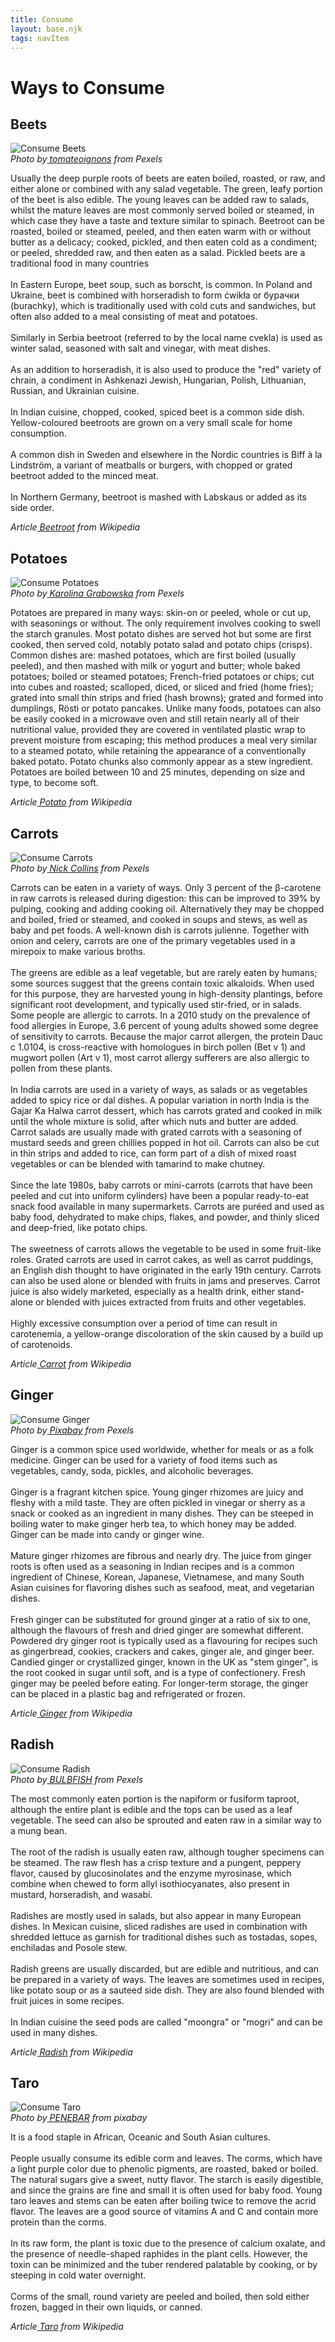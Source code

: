 ```yaml
---
title: Consume
layout: base.njk
tags: navItem
---
```


# Ways to Consume

<article class="xs_consume">
<h2 class="xs_consume">Beets</h2>
<div class="xs_image_consume"><img src="/images/consume_beet.jpg" alt="Consume Beets"></div>
<figcaption class="xs_fig">
 <cite>Photo by<a href="https://www.pexels.com/photo/food-salad-healthy-dinner-3774598/">&nbsptomateoignons</a> from Pexels</cite> </figcaption>
 <p class="xs_consume">
 Usually the deep purple roots of beets are eaten boiled, roasted, or raw, and either alone or combined with any salad vegetable. The green, leafy portion of the beet is also edible. The young leaves can be added raw to salads, whilst the mature leaves are most commonly served boiled or steamed, in which case they have a taste and texture similar to spinach. Beetroot can be roasted, boiled or steamed, peeled, and then eaten warm with or without butter as a delicacy; cooked, pickled, and then eaten cold as a condiment; or peeled, shredded raw, and then eaten as a salad. Pickled beets are a traditional food in many countries
 <br>
<br>
 In Eastern Europe, beet soup, such as borscht, is common. In Poland and Ukraine, beet is combined with horseradish to form ćwikła or бурачки (burachky), which is traditionally used with cold cuts and sandwiches, but often also added to a meal consisting of meat and potatoes.
<br>
<br>
Similarly in Serbia beetroot (referred to by the local name cvekla) is used as winter salad, seasoned with salt and vinegar, with meat dishes.
<br>
<br>
As an addition to horseradish, it is also used to produce the "red" variety of chrain, a condiment in Ashkenazi Jewish, Hungarian, Polish, Lithuanian, Russian, and Ukrainian cuisine.
 <br>
<br>
 In Indian cuisine, chopped, cooked, spiced beet is a common side dish. Yellow-coloured beetroots are grown on a very small scale for home consumption.
 <br>
<br>
 A common dish in Sweden and elsewhere in the Nordic countries is Biff à la Lindström, a variant of meatballs or burgers, with chopped or grated beetroot added to the minced meat.
 <br>
<br>
In Northern Germany, beetroot is mashed with Labskaus or added as its side order.
 </p>
 <figcaption class="xs_fig">
 <cite>Article<a href="https://en.wikipedia.org/wiki/Beetroot">&nbspBeetroot</a> from Wikipedia</cite> </figcaption>

 <h2 class="xs_consume">Potatoes</h2>
<div class="xs_image_consume"><img src="/images/consume_potato.jpg" alt="Consume Potatoes"></div>
<figcaption class="xs_fig">
 <cite>Photo by<a href="https://www.pexels.com/photo/plate-with-boiled-potatoes-russian-salad-and-meat-cutlet-4210799/">&nbspKarolina Grabowska</a> from Pexels</cite> </figcaption>

 <p class="xs_consume">Potatoes are prepared in many ways: skin-on or peeled, whole or cut up, with seasonings or without. The only requirement involves cooking to swell the starch granules. Most potato dishes are served hot but some are first cooked, then served cold, notably potato salad and potato chips (crisps). Common dishes are: mashed potatoes, which are first boiled (usually peeled), and then mashed with milk or yogurt and butter; whole baked potatoes; boiled or steamed potatoes; French-fried potatoes or chips; cut into cubes and roasted; scalloped, diced, or sliced and fried (home fries); grated into small thin strips and fried (hash browns); grated and formed into dumplings, Rösti or potato pancakes. Unlike many foods, potatoes can also be easily cooked in a microwave oven and still retain nearly all of their nutritional value, provided they are covered in ventilated plastic wrap to prevent moisture from escaping; this method produces a meal very similar to a steamed potato, while retaining the appearance of a conventionally baked potato. Potato chunks also commonly appear as a stew ingredient. Potatoes are boiled between 10 and 25 minutes, depending on size and type, to become soft.
 </p>
 <figcaption class="xs_fig">
 <cite>Article<a href="https://en.wikipedia.org/wiki/Potato">&nbspPotato</a> from Wikipedia</cite> </figcaption>

 <h2 class="xs_consume">Carrots</h2>
<div class="xs_image_consume"><img src="/images/consume_carrot.jpg" alt="Consume Carrots"></div>
<figcaption class="xs_fig">
 <cite>Photo by<a href="https://www.pexels.com/photo/orange-carrots-1297248/">&nbspNick Collins</a> from Pexels</cite> </figcaption>

 <p class="xs_consume">Carrots can be eaten in a variety of ways. Only 3 percent of the β-carotene in raw carrots is released during digestion: this can be improved to 39% by pulping, cooking and adding cooking oil. Alternatively they may be chopped and boiled, fried or steamed, and cooked in soups and stews, as well as baby and pet foods. A well-known dish is carrots julienne. Together with onion and celery, carrots are one of the primary vegetables used in a mirepoix to make various broths.
 <br>
<br>
The greens are edible as a leaf vegetable, but are rarely eaten by humans; some sources suggest that the greens contain toxic alkaloids. When used for this purpose, they are harvested young in high-density plantings, before significant root development, and typically used stir-fried, or in salads. Some people are allergic to carrots. In a 2010 study on the prevalence of food allergies in Europe, 3.6 percent of young adults showed some degree of sensitivity to carrots. Because the major carrot allergen, the protein Dauc c 1.0104, is cross-reactive with homologues in birch pollen (Bet v 1) and mugwort pollen (Art v 1), most carrot allergy sufferers are also allergic to pollen from these plants.
<br>
<br>
In India carrots are used in a variety of ways, as salads or as vegetables added to spicy rice or dal dishes. A popular variation in north India is the Gajar Ka Halwa carrot dessert, which has carrots grated and cooked in milk until the whole mixture is solid, after which nuts and butter are added. Carrot salads are usually made with grated carrots with a seasoning of mustard seeds and green chillies popped in hot oil. Carrots can also be cut in thin strips and added to rice, can form part of a dish of mixed roast vegetables or can be blended with tamarind to make chutney.
<br>
<br>
Since the late 1980s, baby carrots or mini-carrots (carrots that have been peeled and cut into uniform cylinders) have been a popular ready-to-eat snack food available in many supermarkets. Carrots are puréed and used as baby food, dehydrated to make chips, flakes, and powder, and thinly sliced and deep-fried, like potato chips.
<br>
<br>
The sweetness of carrots allows the vegetable to be used in some fruit-like roles. Grated carrots are used in carrot cakes, as well as carrot puddings, an English dish thought to have originated in the early 19th century. Carrots can also be used alone or blended with fruits in jams and preserves. Carrot juice is also widely marketed, especially as a health drink, either stand-alone or blended with juices extracted from fruits and other vegetables.
<br>
<br>
Highly excessive consumption over a period of time can result in carotenemia, a yellow-orange discoloration of the skin caused by a build up of carotenoids.
 </p>
 <figcaption class="xs_fig">
 <cite>Article<a href="https://en.wikipedia.org/wiki/Carrot">&nbspCarrot</a> from Wikipedia</cite> </figcaption>

 <h2 class="xs_consume">Ginger</h2>
<div class="xs_image_consume"><img src="/images/consume_ginger.jpg" alt="Consume Ginger"></div>
<figcaption class="xs_fig">
 <cite>Photo by<a href="https://www.pexels.com/photo/ginger-powder-in-silver-canister-161556/">&nbspPixabay</a> from Pexels</cite> </figcaption>
 <p class="xs_consume">
 Ginger is a common spice used worldwide, whether for meals or as a folk medicine. Ginger can be used for a variety of food items such as vegetables, candy, soda, pickles, and alcoholic beverages.
 <br>
<br>
Ginger is a fragrant kitchen spice. Young ginger rhizomes are juicy and fleshy with a mild taste. They are often pickled in vinegar or sherry as a snack or cooked as an ingredient in many dishes. They can be steeped in boiling water to make ginger herb tea, to which honey may be added. Ginger can be made into candy or ginger wine.
<br>
<br>
Mature ginger rhizomes are fibrous and nearly dry. The juice from ginger roots is often used as a seasoning in Indian recipes and is a common ingredient of Chinese, Korean, Japanese, Vietnamese, and many South Asian cuisines for flavoring dishes such as seafood, meat, and vegetarian dishes.
<br>
<br>
Fresh ginger can be substituted for ground ginger at a ratio of six to one, although the flavours of fresh and dried ginger are somewhat different. Powdered dry ginger root is typically used as a flavouring for recipes such as gingerbread, cookies, crackers and cakes, ginger ale, and ginger beer. Candied ginger or crystallized ginger, known in the UK as "stem ginger", is the root cooked in sugar until soft, and is a type of confectionery. Fresh ginger may be peeled before eating. For longer-term storage, the ginger can be placed in a plastic bag and refrigerated or frozen.
 </p>
 <figcaption class="xs_fig">
 <cite>Article<a href="https://en.wikipedia.org/wiki/Ginger">&nbspGinger</a> from Wikipedia</cite> </figcaption>

 <h2 class="xs_consume">Radish</h2>
<div class="xs_image_consume"><img src="/images/consume_radish.jpg" alt="Consume Radish"></div>
<figcaption class="xs_fig">
 <cite>Photo by<a href="https://www.pexels.com/photo/white-ceramic-bowl-69482/">&nbspBULBFISH</a> from Pexels</cite> </figcaption>

 <p class="xs_consume">
 The most commonly eaten portion is the napiform or fusiform taproot, although the entire plant is edible and the tops can be used as a leaf vegetable. The seed can also be sprouted and eaten raw in a similar way to a mung bean.
 <br>
<br>
The root of the radish is usually eaten raw, although tougher specimens can be steamed. The raw flesh has a crisp texture and a pungent, peppery flavor, caused by glucosinolates and the enzyme myrosinase, which combine when chewed to form allyl isothiocyanates, also present in mustard, horseradish, and wasabi.
<br>
<br>
Radishes are mostly used in salads, but also appear in many European dishes. In Mexican cuisine, sliced radishes are used in combination with shredded lettuce as garnish for traditional dishes such as tostadas, sopes, enchiladas and Posole stew.
<br>
<br>
Radish greens are usually discarded, but are edible and nutritious, and can be prepared in a variety of ways. The leaves are sometimes used in recipes, like potato soup or as a sauteed side dish. They are also found blended with fruit juices in some recipes.
<br>
<br>
In Indian cuisine the seed pods are called "moongra" or "mogri" and can be used in many dishes.
 </p>
 <figcaption class="xs_fig">
 <cite>Article<a href="https://en.wikipedia.org/wiki/Radish">&nbspRadish</a> from Wikipedia</cite> </figcaption>

 <h2 class="xs_consume">Taro</h2>
<div class="xs_image_consume"><img src="/images/consume_taro.jpg" alt="Consume Taro"></div>
<figcaption class="xs_fig">
 <cite>Photo by<a href="https://pixabay.com/photos/as-long-as-decorative-taro-taro-482919/">&nbspPENEBAR</a> from pixabay</cite> </figcaption>

 <p class="xs_consume">
 It is a food staple in African, Oceanic and South Asian cultures.
 <br>
<br>
People usually consume its edible corm and leaves. The corms, which have a light purple color due to phenolic pigments, are roasted, baked or boiled. The natural sugars give a sweet, nutty flavor. The starch is easily digestible, and since the grains are fine and small it is often used for baby food. Young taro leaves and stems can be eaten after boiling twice to remove the acrid flavor. The leaves are a good source of vitamins A and C and contain more protein than the corms.
<br>
<br>
In its raw form, the plant is toxic due to the presence of calcium oxalate, and the presence of needle-shaped raphides in the plant cells. However, the toxin can be minimized and the tuber rendered palatable by cooking, or by steeping in cold water overnight.
<br>
<br>
Corms of the small, round variety are peeled and boiled, then sold either frozen, bagged in their own liquids, or canned.
 </p>
 <figcaption class="xs_fig">
 <cite>Article<a href="https://en.wikipedia.org/wiki/Taro">&nbspTaro</a> from Wikipedia</cite> </figcaption>


</article>